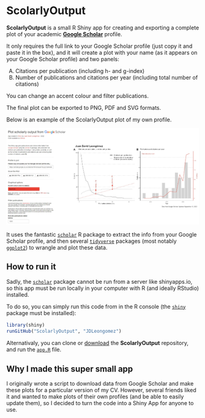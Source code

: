 # ScolarlyOutput

**ScolarlyOutput** is a small R Shiny app for creating and exporting a complete plot of your academic [**Google Scholar**](https://scholar.google.com/) profile.

It only requires the full link to your Google Scholar profile (just copy it and paste it in the box), and it will create a plot with your name (as it appears on your Google Scholar profile) and two panels:

<ol type="A">
  <li>Citations per publication (including h- and g-index)</li>
  <li>Number of publications and citations per year (including total number of citations)</li>
</ol>

You can change an accent colour and filter publications. 

The final plot can be exported to PNG, PDF and SVG formats.

Below is an example of the ScolarlyOutput plot of my own profile.

![ScolarlyOutput Example](img/ScolarlyOutput.jpg)

It uses the fantastic [<code>scholar</code>](https://cran.r-project.org/web/packages/scholar/vignettes/scholar.html) R package to extract the info from your Google Scholar profile, and then several [<code>tidyverse</code>](https://www.tidyverse.org/) packages (most notably [<code>ggplot2</code>](https://ggplot2.tidyverse.org/)) to wrangle and plot these data. 

## How to run it

Sadly, the [<code>scholar</code>](https://cran.r-project.org/web/packages/scholar/vignettes/scholar.html) package cannot be run from a server like shinyapps.io, so this app must be run locally in your computer with R (and ideally RStudio) installed. 

To do so, you can simply run this code from in the R console (the [<code>shiny</code>](https://shiny.rstudio.com/) package must be installed):

```R
library(shiny)
runGitHub("ScolarlyOutput", "JDLeongomez")
```
Alternativaly, you can clone or [download](https://github.com/JDLeongomez/ScolarlyOutput/archive/refs/heads/main.zip) the **ScolarlyOutput** repository, and run the [<code>app.R</code>](https://github.com/JDLeongomez/ScolarlyOutput/blob/main/app.R) file.

## Why I made this super small app

I originally wrote a script to download data from Google Scholar and make these plots for a particular version of my CV. However, several friends liked it and wanted to make plots of their own profiles (and be able to easily update them), so I decided to turn the code into a Shiny App for anyone to use.
